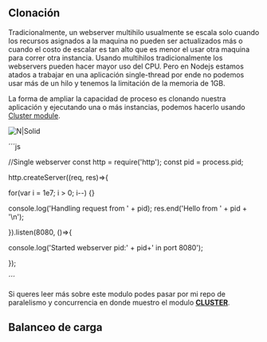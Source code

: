 ## Clonación
Tradicionalmente, un webserver multihilo usualmente se escala solo cuando los recursos asignados a la maquina no pueden ser actualizados más o cuando el costo de escalar es tan alto que es menor
el usar otra maquina para correr otra instancia. Usando multihilos tradicionalmente los webservers pueden hacer mayor uso del CPU. Pero en Nodejs estamos atados a trabajar en una aplicación single-thread por ende
no podemos usar más de un hilo y tenemos la limitación de la memoria de 1GB.

La forma de ampliar la capacidad de proceso es clonando nuestra aplicación y ejecutando una o más instancias, podemos hacerlo usando  [Cluster module].

![N|Solid](http://damiancipolat.com/webFiles/cluster.png)

[Cluster module]: file:///C:/Users/damian/Desktop/Misc/Node.js%20Design%20Patterns_1.pdf

´´´js

//Single webserver
const http = require('http');
const pid  = process.pid;

http.createServer((req, res)=>{

 for(var i = 1e7; i > 0; i--) {}

 console.log('Handling request from ' + pid);
 res.end('Hello from ' + pid + '\n');

}).listen(8080, ()=>{

 console.log('Started webserver pid:' + pid+' in port 8080');

});


´´´



Si queres leer más sobre este modulo podes pasar por mi repo de paralelismo y concurrencia en donde muestro el modulo **[CLUSTER]**.

[CLUSTER]:https://github.com/damiancipolat/NodeJS-Concurrencia-Paralelismo/tree/master/cluster

## Balanceo de carga

